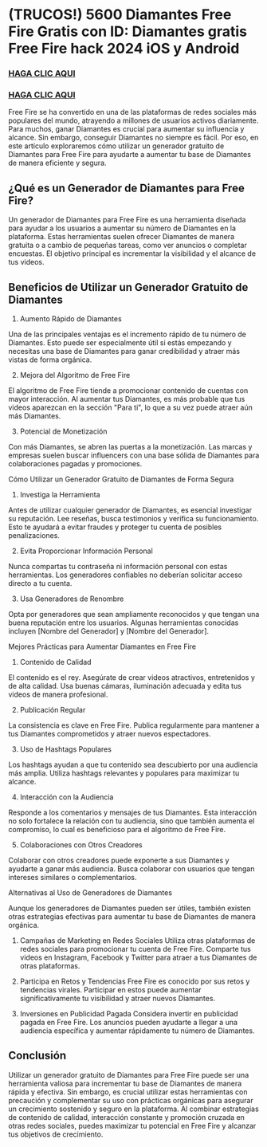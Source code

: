# (TRUCOS!) 5600 Diamantes Free Fire Gratis con ID: Diamantes gratis Free Fire hack 2024 iOS y Android

### **[HAGA CLIC AQUI](https://lookerstudio.google.com/reporting/72a5d375-d973-4010-bb28-69600f887f67)**

### **[HAGA CLIC AQUI](https://lookerstudio.google.com/reporting/72a5d375-d973-4010-bb28-69600f887f67)**

Free Fire se ha convertido en una de las plataformas de redes sociales más populares del mundo, atrayendo a millones de usuarios activos diariamente. Para muchos, ganar Diamantes es crucial para aumentar su influencia y alcance. Sin embargo, conseguir Diamantes no siempre es fácil. Por eso, en este artículo exploraremos cómo utilizar un generador gratuito de Diamantes para Free Fire para ayudarte a aumentar tu base de Diamantes de manera eficiente y segura.

## **¿Qué es un Generador de Diamantes para Free Fire?**

Un generador de Diamantes para Free Fire es una herramienta diseñada para ayudar a los usuarios a aumentar su número de Diamantes en la plataforma. Estas herramientas suelen ofrecer Diamantes de manera gratuita o a cambio de pequeñas tareas, como ver anuncios o completar encuestas. El objetivo principal es incrementar la visibilidad y el alcance de tus videos.

## **Beneficios de Utilizar un Generador Gratuito de Diamantes**

1. Aumento Rápido de Diamantes

Una de las principales ventajas es el incremento rápido de tu número de Diamantes. Esto puede ser especialmente útil si estás empezando y necesitas una base de Diamantes para ganar credibilidad y atraer más vistas de forma orgánica.

2. Mejora del Algoritmo de Free Fire

El algoritmo de Free Fire tiende a promocionar contenido de cuentas con mayor interacción. Al aumentar tus Diamantes, es más probable que tus videos aparezcan en la sección "Para ti", lo que a su vez puede atraer aún más Diamantes.

3. Potencial de Monetización

Con más Diamantes, se abren las puertas a la monetización. Las marcas y empresas suelen buscar influencers con una base sólida de Diamantes para colaboraciones pagadas y promociones.

Cómo Utilizar un Generador Gratuito de Diamantes de Forma Segura

1. Investiga la Herramienta

Antes de utilizar cualquier generador de Diamantes, es esencial investigar su reputación. Lee reseñas, busca testimonios y verifica su funcionamiento. Esto te ayudará a evitar fraudes y proteger tu cuenta de posibles penalizaciones.

2. Evita Proporcionar Información Personal

Nunca compartas tu contraseña ni información personal con estas herramientas. Los generadores confiables no deberían solicitar acceso directo a tu cuenta.

3. Usa Generadores de Renombre

Opta por generadores que sean ampliamente reconocidos y que tengan una buena reputación entre los usuarios. Algunas herramientas conocidas incluyen [Nombre del Generador] y [Nombre del Generador].

Mejores Prácticas para Aumentar Diamantes en Free Fire

1. Contenido de Calidad

El contenido es el rey. Asegúrate de crear videos atractivos, entretenidos y de alta calidad. Usa buenas cámaras, iluminación adecuada y edita tus videos de manera profesional.

2. Publicación Regular

La consistencia es clave en Free Fire. Publica regularmente para mantener a tus Diamantes comprometidos y atraer nuevos espectadores.

3. Uso de Hashtags Populares

Los hashtags ayudan a que tu contenido sea descubierto por una audiencia más amplia. Utiliza hashtags relevantes y populares para maximizar tu alcance.

4. Interacción con la Audiencia

Responde a los comentarios y mensajes de tus Diamantes. Esta interacción no solo fortalece la relación con tu audiencia, sino que también aumenta el compromiso, lo cual es beneficioso para el algoritmo de Free Fire.

5. Colaboraciones con Otros Creadores

Colaborar con otros creadores puede exponerte a sus Diamantes y ayudarte a ganar más audiencia. Busca colaborar con usuarios que tengan intereses similares o complementarios.

Alternativas al Uso de Generadores de Diamantes

Aunque los generadores de Diamantes pueden ser útiles, también existen otras estrategias efectivas para aumentar tu base de Diamantes de manera orgánica.

1. Campañas de Marketing en Redes Sociales
Utiliza otras plataformas de redes sociales para promocionar tu cuenta de Free Fire. Comparte tus videos en Instagram, Facebook y Twitter para atraer a tus Diamantes de otras plataformas.

2. Participa en Retos y Tendencias
Free Fire es conocido por sus retos y tendencias virales. Participar en estos puede aumentar significativamente tu visibilidad y atraer nuevos Diamantes.

3. Inversiones en Publicidad Pagada
Considera invertir en publicidad pagada en Free Fire. Los anuncios pueden ayudarte a llegar a una audiencia específica y aumentar rápidamente tu número de Diamantes.

## Conclusión

Utilizar un generador gratuito de Diamantes para Free Fire puede ser una herramienta valiosa para incrementar tu base de Diamantes de manera rápida y efectiva. Sin embargo,
es crucial utilizar estas herramientas con precaución y complementar su uso con prácticas orgánicas para asegurar un crecimiento sostenido y seguro en la plataforma. 
Al combinar estrategias de contenido de calidad, interacción constante y promoción cruzada en otras redes sociales, puedes maximizar tu potencial en Free Fire y alcanzar tus objetivos de crecimiento.